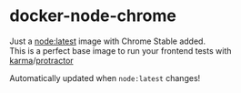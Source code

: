 docker-node-chrome
===========================
Just a [node:latest][1] image with Chrome Stable added.  
This is a perfect base image to run your frontend tests with [karma][2]/[protractor][3]

Automatically updated when `node:latest` changes!

[1]: https://hub.docker.com/r/library/node/
[2]: https://karma-runner.github.io/
[3]: http://www.protractortest.org/
